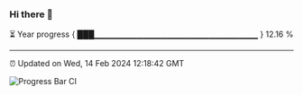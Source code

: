 ### Hi there 👋

⏳ Year progress { ███▁▁▁▁▁▁▁▁▁▁▁▁▁▁▁▁▁▁▁▁▁▁▁▁▁▁▁ } 12.16 %

---

⏰ Updated on Wed, 14 Feb 2024 12:18:42 GMT

![Progress Bar CI](https://github.com/liununu/liununu/workflows/Progress%20Bar%20CI/badge.svg)
